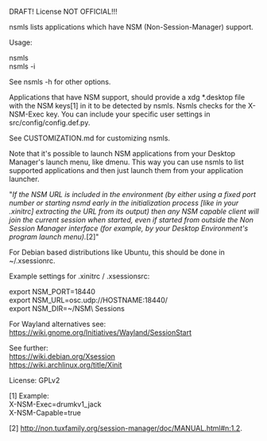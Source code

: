 DRAFT! License NOT OFFICIAL!!!



nsmls lists applications which have NSM (Non-Session-Manager) support.  

Usage:  

nsmls  
nsmls -i  

See nsmls -h for other options.  

Applications that have NSM support, should provide a xdg *.desktop file with the NSM keys[1] in it to be detected by nsmls. Nsmls checks for the X-NSM-Exec key. 
You can include your specific user settings in src/config/config.def.py.  

See CUSTOMIZATION.md for customizing nsmls.  

Note that it's possible to launch NSM applications from your Desktop Manager's launch menu, like dmenu. This way you can use nsmls to list supported applications and then just launch them from your application launcher.


"*If the NSM URL is included in the environment (by either using a fixed port number or starting nsmd early in the initialization process [like in your .xinitrc] extracting the URL from its output) then any NSM capable client will join the current session when started, even if started from outside the Non Session Manager interface (for example, by your Desktop Environment's program launch menu).*[2]"  


For Debian based distributions like Ubuntu, this should be done in ~/.xsessionrc. 

Example settings for .xinitrc / .xsessionsrc:  

export NSM_PORT=18440  
export NSM_URL=osc.udp://HOSTNAME:18440/  
export NSM_DIR=~/NSM\ Sessions  

For Wayland alternatives see:  
https://wiki.gnome.org/Initiatives/Wayland/SessionStart  


See further:  
https://wiki.debian.org/Xsession  
https://wiki.archlinux.org/title/Xinit  

License: GPLv2  

[1] Example:  
X-NSM-Exec=drumkv1_jack  
X-NSM-Capable=true  

[2] http://non.tuxfamily.org/session-manager/doc/MANUAL.html#n:1.2.  
